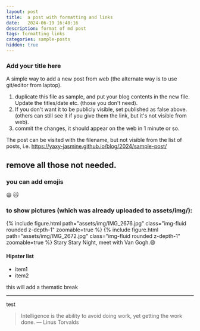 ```yaml
---
layout: post
title:  a post with formatting and links
date:   2024-06-19 16:40:16
description: format of md post
tags: formatting links
categories: sample-posts
hidden: true
---
```



### Add your title here
A simple way to add a new post from web (the alternate way is to use git/editor from laptop).
1) duplicate this file as sample, and put your blog contents in the new file. Update the titles/date etc. (those you don't need).
2) If you don't want it to be publicly visible, set published as false above. (others can still see it if you give them the link, but it's not visible from web).
3) commit the changes, it should appear on the web in 1 minute or so.

The post can be visited with the filename, but not visible from the list of posts, i.e.
https://yaxy-jasmine.github.io/blog/2024/sample-post/


## remove all those not needed.

### you can add emojis
:smile: :cat:

### to show pictures (which was already uploaded to assets/img/):
{% include figure.html path="assets/img/IMG_2676.jpg" class="img-fluid rounded z-depth-1" zoomable=true %}
{% include figure.html path="assets/img/IMG_2672.jpg" class="img-fluid rounded z-depth-1" zoomable=true %}
Stary Stary Night, meet with Van Gogh.:smile:


#### Hipster list
<ul>
    <li>item1</li>
    <li>item2</li>

</ul>

this will add a thematic break
<hr>
test

<blockquote>
   Intelligence is the ability to avoid doing work, yet getting the work done.
    — Linus Torvalds
</blockquote>
